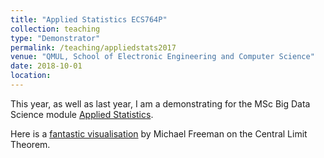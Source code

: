 ```yaml
---
title: "Applied Statistics ECS764P"
collection: teaching
type: "Demonstrator"
permalink: /teaching/appliedstats2017
venue: "QMUL, School of Electronic Engineering and Computer Science"
date: 2018-10-01
location:
---
```

This year, as well as last year, I am a demonstrating for the MSc Big Data Science module [Applied Statistics](https://qmplus.qmul.ac.uk/course/view.php?id=4918).

Here is a [fantastic visualisation](http://mfviz.com/central-limit/) by Michael Freeman on the Central Limit Theorem.
